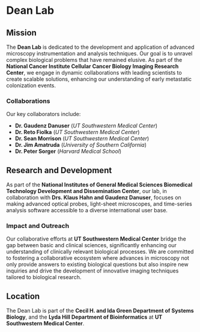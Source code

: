 # Dean Lab

## Mission
The **Dean Lab** is dedicated to the development and application of advanced microscopy instrumentation and analysis techniques. Our goal is to unravel complex biological problems that have remained elusive. As part of the **National Cancer Institute Cellular Cancer Biology Imaging Research Center**, we engage in dynamic collaborations with leading scientists to create scalable solutions, enhancing our understanding of early metastatic colonization events.

### Collaborations
Our key collaborators include:
- **Dr. Gaudenz Danuser** (*UT Southwestern Medical Center*)
- **Dr. Reto Fiolka** (*UT Southwestern Medical Center*)
- **Dr. Sean Morrison** (*UT Southwestern Medical Center*)
- **Dr. Jim Amatruda** (*University of Southern California*)
- **Dr. Peter Sorger** (*Harvard Medical School*)

## Research and Development
As part of the **National Institutes of General Medical Sciences Biomedical Technology Development and Dissemination Center**, our lab, in collaboration with **Drs. Klaus Hahn and Gaudenz Danuser**, focuses on making advanced optical probes, light-sheet microscopes, and time-series analysis software accessible to a diverse international user base. 

### Impact and Outreach
Our collaborative efforts at **UT Southwestern Medical Center** bridge the gap between basic and clinical sciences, significantly enhancing our understanding of clinically relevant biological processes. We are committed to fostering a collaborative ecosystem where advances in microscopy not only provide answers to existing biological questions but also inspire new inquiries and drive the development of innovative imaging techniques tailored to biological research.

## Location
The Dean Lab is part of the **Cecil H. and Ida Green Department of Systems Biology**, and the **Lyda Hill Department of Bioinformatics** at **UT Southwestern Medical Center**.
